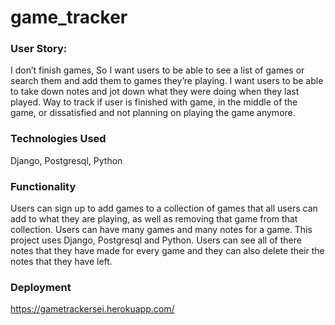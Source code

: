 # game_tracker


### User Story:
I don’t finish games, So I want users to be able to see a list of games or search them and add them to games they’re playing. I want users to be able to take down notes and jot down what they were doing when they last played. Way to track if user is finished with game, in the middle of the game, or dissatisfied and not planning on playing the game anymore.

### Technologies Used
Django, Postgresql, Python

### Functionality
Users can sign up to add games to a collection of games that all users can add to what they are playing, as well as removing that game from that collection. Users can have many games and many notes for a game. This project uses Django, Postgresql and Python. Users can see all of there notes that they have made for every game and they can also delete their the notes that they have left.


### Deployment
https://gametrackersei.herokuapp.com/